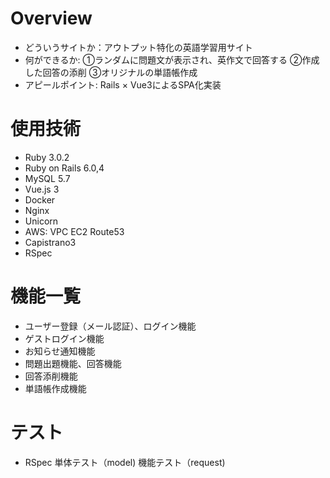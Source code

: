 # Overview

* どういうサイトか：アウトプット特化の英語学習用サイト
* 何ができるか: ①ランダムに問題文が表示され、英作文で回答する
②作成した回答の添削
③オリジナルの単語帳作成
* アピールポイント: Rails × Vue3によるSPA化実装

# 使用技術

* Ruby 3.0.2
* Ruby on Rails 6.0,4
* MySQL 5.7
* Vue.js 3
* Docker
* Nginx
* Unicorn
* AWS:
    VPC
    EC2
    Route53
* Capistrano3
* RSpec

# 機能一覧
* ユーザー登録（メール認証）、ログイン機能
* ゲストログイン機能
* お知らせ通知機能
* 問題出題機能、回答機能
* 回答添削機能
* 単語帳作成機能

# テスト

* RSpec 単体テスト（model)
        機能テスト（request)

